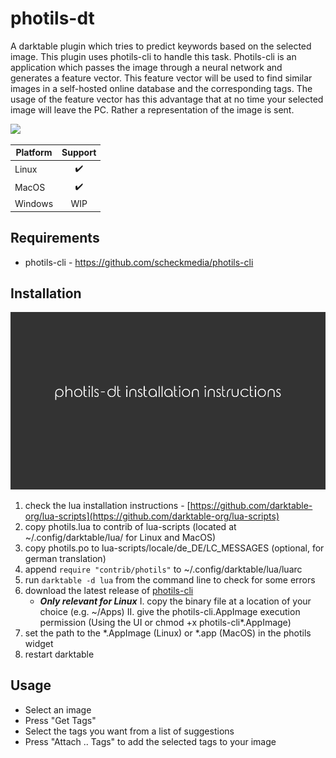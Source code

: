 # photils-dt

A darktable plugin which tries to predict keywords based on the selected image. This plugin uses photils-cli to handle this task. Photils-cli is an application which passes the image through a neural network and generates a feature vector. This feature vector will be used to find similar images in a self-hosted online database and the corresponding tags. The usage of the feature vector has this advantage that at no time your selected image will leave the PC. Rather a representation of the image is sent.

![](docs/photils-dt.gif)

| Platform | Support            |
| -------- | ------------------ |
| Linux    | <center>✔️</center> |
| MacOS    | <center>✔️</center> |
| Windows  | <center>WIP</center> |

## Requirements
* photils-cli - https://github.com/scheckmedia/photils-cli

## Installation

[![](docs/poster.png)](https://photils.app/media/installation.mp4)

1. check the lua installation instructions - [https://github.com/darktable-org/lua-scripts](https://github.com/darktable-org/lua-scripts)
2. copy photils.lua to contrib of lua-scripts (located at ~/.config/darktable/lua/ for Linux and MacOS)
3. copy photils.po to lua-scripts/locale/de_DE/LC_MESSAGES (optional, for german translation)
4. append `require "contrib/photils"` to ~/.config/darktable/lua/luarc
5. run `darktable -d lua` from the command line to check for some errors
6. download the latest release of [photils-cli](https://github.com/scheckmedia/photils-cli)
    * ***Only relevant for Linux***
    I. copy the binary file at a location of your choice (e.g. ~/Apps)
    II. give the photils-cli.AppImage execution permission (Using the UI or chmod +x photils-cli*.AppImage)
7. set the path to the *.AppImage (Linux) or *.app (MacOS) in the photils widget
8. restart darktable


## Usage
* Select an image
* Press "Get Tags"
* Select the tags you want from a list of suggestions
* Press "Attach .. Tags" to add the selected tags to your image